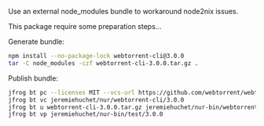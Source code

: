 Use an external node_modules bundle to workaround node2nix issues.

This package require some preparation steps...

Generate bundle:
```bash
npm install --no-package-lock webtorrent-cli@3.0.0
tar -C node_modules -czf webtorrent-cli-3.0.0.tar.gz .
```

Publish bundle:
```bash
jfrog bt pc --licenses MIT --vcs-url https://github.com/webtorrent/webtorrent-cli  jeremiehuchet/nur-bin/webtorrent-cli
jfrog bt vc jeremiehuchet/nur/webtorrent-cli/3.0.0
jfrog bt u webtorrent-cli-3.0.0.tar.gz jeremiehuchet/nur-bin/webtorrent-cli/3.0.0
jfrog bt vp jeremiehuchet/nur-bin/test/3.0.0
```